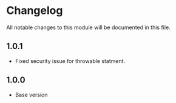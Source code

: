 # Changelog
All notable changes to this module will be documented in this file.

## 1.0.1

- Fixed security issue for throwable statment.

## 1.0.0

- Base version
